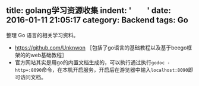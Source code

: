 title: golang学习资源收集
indent: '&ensp;&ensp;&ensp;&ensp;'
date: 2016-01-11 21:05:17
category: Backend
tags: Go
---

整理 Go 语言的相关学习资料。

<!-- more -->

- https://github.com/Unknwon ［包括了go语言的基础教程以及基于beego框架的的web基础教程］
- 官方网站其实是用go的内置文档生成的，可以执行通过执行`godoc -http=:8090`命令，在本机开启服务，开启后在游览器中输入`localhost:8090`即可访问文档。